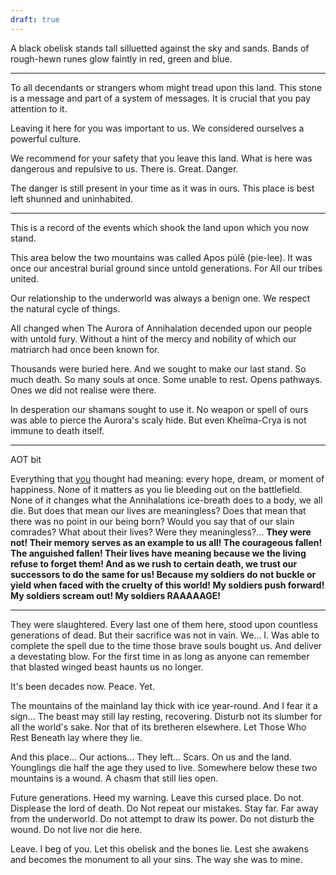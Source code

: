 ```yaml
---
draft: true
---
```


A black obelisk stands tall silluetted against the sky and sands. Bands of rough-hewn runes glow faintly in red, green and blue.

---
To all decendants or strangers whom might tread upon this land. This stone is a message and part of a system of messages. It is crucial that you pay attention to it.

Leaving it here for you was important to us. We considered ourselves a powerful culture.

We recommend for your safety that you leave this land. What is here was dangerous and repulsive to us. There is. Great. Danger.

The danger is still present in your time as it was in ours. This place is best left shunned and uninhabited.

---

This is a record of the events which shook the land upon which you now stand.

This area below the two mountains was called  Apos púlē (pie-lee). It was once our ancestral burial ground since untold generations. For All our tribes united.

Our relationship to the underworld was always a benign one. We respect the natural cycle of things.

All changed when The Aurora of Annihalation decended upon our people with untold fury. Without a hint of the mercy and nobility of which our matriarch had once been known for.

Thousands were buried here. And we sought to make our last stand. So much death. So many souls at once. Some unable to rest. Opens pathways. Ones we did not realise were there.

In desperation our shamans sought to use it. No weapon or spell of ours was able to pierce the Aurora's scaly hide. But even Kheîma-Crya is not immune to death itself.

---
AOT bit

Everything that [you](https://hero.fandom.com/wiki/Survey_Corps "Survey Corps") thought had meaning: every hope, dream, or moment of happiness. None of it matters as you lie bleeding out on the battlefield. None of it changes what the Annihalations ice-breath does to a body, we all die. But does that mean our lives are meaningless? Does that mean that there was no point in our being born? Would you say that of our slain comrades? What about their lives? Were they meaningless?... **They were not! Their memory serves as an example to us all! The courageous fallen! The anguished fallen! Their lives have meaning because we the living refuse to forget them! And as we rush to certain death, we trust our successors to do the same for us! Because my soldiers do not buckle or yield when faced with the cruelty of this world! My soldiers push forward! My soldiers scream out! My soldiers RAAAAAGE!**

---
They were slaughtered. Every last one of them here, stood upon countless generations of dead. But their sacrifice was not in vain. We... I. Was able to complete the spell due to the time those brave souls bought us. And deliver a devestating blow. For the first time in as long as anyone can remember that blasted winged beast haunts us no longer.

It's been decades now. Peace. Yet.

The mountains of the mainland lay thick with ice year-round. And I fear it a sign... The beast may still lay resting, recovering. Disturb not its slumber for all the world's sake. Nor that of its bretheren elsewhere. Let Those Who Rest Beneath lay where they lie.

And this place... Our actions... They left... Scars. On us and the land. Younglings die half the age they used to live. Somewhere below these two mountains is a wound. A chasm that still lies open.

Future generations. Heed my warning. Leave this cursed place. Do not. Displease the lord of death. Do Not repeat our mistakes. Stay far. Far away from the underworld. Do not attempt to draw its power. Do not disturb the wound. Do not live nor die here.

Leave. I beg of you. Let this obelisk and the bones lie. Lest she awakens and becomes the monument to all your sins. The way she was to mine.
